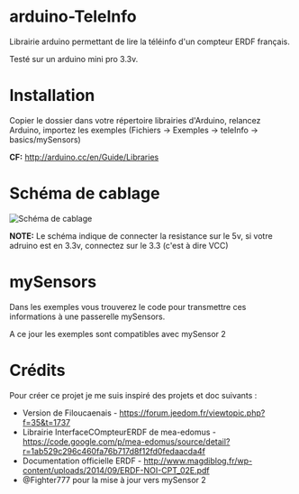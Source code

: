 # arduino-TeleInfo
Librairie arduino permettant de lire la téléinfo d'un compteur ERDF français.

Testé sur un arduino mini pro 3.3v.

# Installation
Copier le dossier dans votre répertoire librairies d'Arduino, relancez Arduino, importez les exemples (Fichiers -> Exemples -> teleInfo -> basics/mySensors)

**CF:** http://arduino.cc/en/Guide/Libraries

# Schéma de cablage
![Schéma de cablage](https://raw.githubusercontent.com/jaysee/mySensors-TeleInfo/master/Cablage%20t%C3%A9l%C3%A9info.png)

**NOTE:** Le schéma indique de connecter la resistance sur le 5v, si votre adruino est en 3.3v, connectez sur le 3.3 (c'est à dire VCC)

# mySensors

Dans les exemples vous trouverez le code pour transmettre ces informations à une passerelle mySensors.

A ce jour les exemples sont compatibles avec mySensor 2

# Crédits

Pour créer ce projet je me suis inspiré des projets et doc suivants :

* Version de Filoucaenais - https://forum.jeedom.fr/viewtopic.php?f=35&t=1737
* Librairie InterfaceCOmpteurERDF de mea-edomus - https://code.google.com/p/mea-edomus/source/detail?r=1ab529c296c460fa76b717d8f12fd0fedaacda4f
* Documentation officielle ERDF - http://www.magdiblog.fr/wp-content/uploads/2014/09/ERDF-NOI-CPT_02E.pdf
* @Fighter777 pour la mise à jour vers mySensor 2
